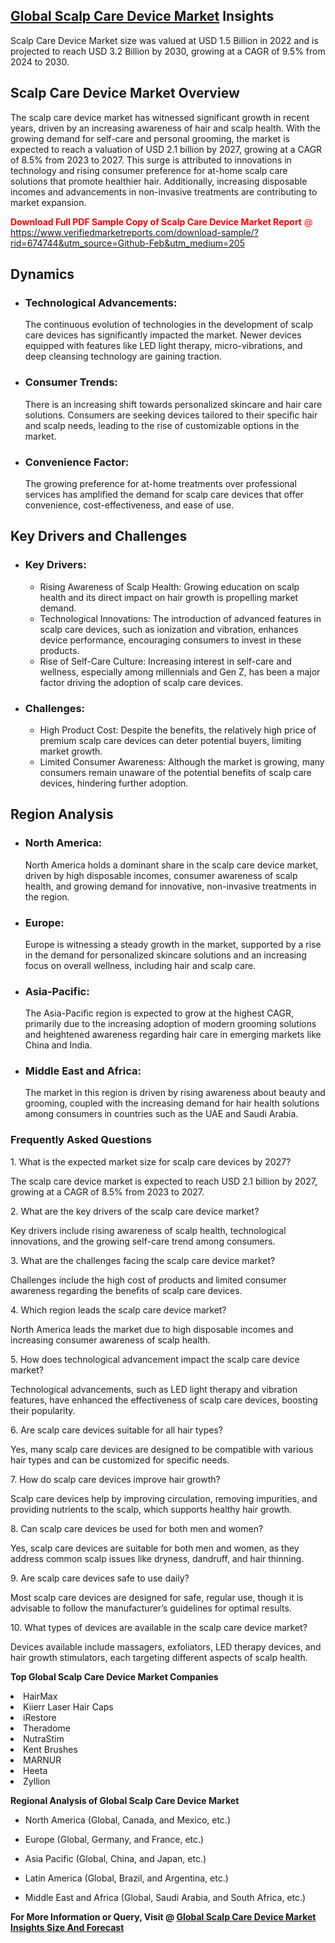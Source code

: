 <h2><a href="https://www.verifiedmarketreports.com/download-sample/?rid=674744&amp;utm_source=Github&amp;utm_medium=205" target="_blank">Global Scalp Care Device Market</a> Insights</h2><p>Scalp Care Device Market size was valued at USD 1.5 Billion in 2022 and is projected to reach USD 3.2 Billion by 2030, growing at a CAGR of 9.5% from 2024 to 2030.</p><p><h2>Scalp Care Device Market Overview</h2> <p>The scalp care device market has witnessed significant growth in recent years, driven by an increasing awareness of hair and scalp health. With the growing demand for self-care and personal grooming, the market is expected to reach a valuation of USD 2.1 billion by 2027, growing at a CAGR of 8.5% from 2023 to 2027. This surge is attributed to innovations in technology and rising consumer preference for at-home scalp care solutions that promote healthier hair. Additionally, increasing disposable incomes and advancements in non-invasive treatments are contributing to market expansion.</p> <p><p><span class=""><span style="color: #ff0000;"><strong>Download Full PDF Sample Copy of Scalp Care Device Market Report</strong> @ </span><a href="https://www.verifiedmarketreports.com/download-sample/?rid=674744&amp;utm_source=Github-Feb&amp;utm_medium=205" target="_blank">https://www.verifiedmarketreports.com/download-sample/?rid=674744&amp;utm_source=Github-Feb&amp;utm_medium=205</a></span></p></p> <h2>Dynamics</h2> <ul> <li><h3>Technological Advancements:</h3> The continuous evolution of technologies in the development of scalp care devices has significantly impacted the market. Newer devices equipped with features like LED light therapy, micro-vibrations, and deep cleansing technology are gaining traction.</li> <li><h3>Consumer Trends:</h3> There is an increasing shift towards personalized skincare and hair care solutions. Consumers are seeking devices tailored to their specific hair and scalp needs, leading to the rise of customizable options in the market.</li> <li><h3>Convenience Factor:</h3> The growing preference for at-home treatments over professional services has amplified the demand for scalp care devices that offer convenience, cost-effectiveness, and ease of use.</li> </ul> <h2>Key Drivers and Challenges</h2> <ul> <li><h3>Key Drivers:</h3> <ul> <li>Rising Awareness of Scalp Health: Growing education on scalp health and its direct impact on hair growth is propelling market demand.</li> <li>Technological Innovations: The introduction of advanced features in scalp care devices, such as ionization and vibration, enhances device performance, encouraging consumers to invest in these products.</li> <li>Rise of Self-Care Culture: Increasing interest in self-care and wellness, especially among millennials and Gen Z, has been a major factor driving the adoption of scalp care devices.</li> </ul> </li> <li><h3>Challenges:</h3> <ul> <li>High Product Cost: Despite the benefits, the relatively high price of premium scalp care devices can deter potential buyers, limiting market growth.</li> <li>Limited Consumer Awareness: Although the market is growing, many consumers remain unaware of the potential benefits of scalp care devices, hindering further adoption.</li> </ul> </li> </ul> <h2>Region Analysis</h2> <ul> <li><h3>North America:</h3> North America holds a dominant share in the scalp care device market, driven by high disposable incomes, consumer awareness of scalp health, and growing demand for innovative, non-invasive treatments in the region.</li> <li><h3>Europe:</h3> Europe is witnessing a steady growth in the market, supported by a rise in the demand for personalized skincare solutions and an increasing focus on overall wellness, including hair and scalp care.</li> <li><h3>Asia-Pacific:</h3> The Asia-Pacific region is expected to grow at the highest CAGR, primarily due to the increasing adoption of modern grooming solutions and heightened awareness regarding hair care in emerging markets like China and India.</li> <li><h3>Middle East and Africa:</h3> The market in this region is driven by rising awareness about beauty and grooming, coupled with the increasing demand for hair health solutions among consumers in countries such as the UAE and Saudi Arabia.</li> </ul> <h3>Frequently Asked Questions</h3> <p>1. What is the expected market size for scalp care devices by 2027?</p> <p>The scalp care device market is expected to reach USD 2.1 billion by 2027, growing at a CAGR of 8.5% from 2023 to 2027.</p> <p>2. What are the key drivers of the scalp care device market?</p> <p>Key drivers include rising awareness of scalp health, technological innovations, and the growing self-care trend among consumers.</p> <p>3. What are the challenges facing the scalp care device market?</p> <p>Challenges include the high cost of products and limited consumer awareness regarding the benefits of scalp care devices.</p> <p>4. Which region leads the scalp care device market?</p> <p>North America leads the market due to high disposable incomes and increasing consumer awareness of scalp health.</p> <p>5. How does technological advancement impact the scalp care device market?</p> <p>Technological advancements, such as LED light therapy and vibration features, have enhanced the effectiveness of scalp care devices, boosting their popularity.</p> <p>6. Are scalp care devices suitable for all hair types?</p> <p>Yes, many scalp care devices are designed to be compatible with various hair types and can be customized for specific needs.</p> <p>7. How do scalp care devices improve hair growth?</p> <p>Scalp care devices help by improving circulation, removing impurities, and providing nutrients to the scalp, which supports healthy hair growth.</p> <p>8. Can scalp care devices be used for both men and women?</p> <p>Yes, scalp care devices are suitable for both men and women, as they address common scalp issues like dryness, dandruff, and hair thinning.</p> <p>9. Are scalp care devices safe to use daily?</p> <p>Most scalp care devices are designed for safe, regular use, though it is advisable to follow the manufacturer’s guidelines for optimal results.</p> <p>10. What types of devices are available in the scalp care device market?</p> <p>Devices available include massagers, exfoliators, LED therapy devices, and hair growth stimulators, each targeting different aspects of scalp health.</p> </p><p><strong>Top Global Scalp Care Device Market Companies</strong></p><div data-test-id=""><p><li>HairMax</li><li> Kiierr Laser Hair Caps</li><li> iRestore</li><li> Theradome</li><li> NutraStim</li><li> Kent Brushes</li><li> MARNUR</li><li> Heeta</li><li> Zyllion</li></p><div><strong>Regional Analysis of&nbsp;Global Scalp Care Device Market</strong></div><ul><li dir="ltr"><p dir="ltr">North America&nbsp;(Global, Canada, and Mexico, etc.)</p></li><li dir="ltr"><p dir="ltr">Europe (Global, Germany, and France, etc.)</p></li><li dir="ltr"><p dir="ltr">Asia Pacific&nbsp;(Global, China, and Japan, etc.)</p></li><li dir="ltr"><p dir="ltr">Latin America&nbsp;(Global, Brazil, and Argentina, etc.)</p></li><li dir="ltr">Middle East and Africa&nbsp;(Global, Saudi Arabia, and South Africa, etc.)</li></ul><p><strong>For More Information or Query, Visit @&nbsp;</strong><strong><a href="https://www.verifiedmarketreports.com/product/scalp-care-device-market/?utm_source=Github&amp;utm_medium=205" target="_blank">Global Scalp Care Device Market Insights Size And Forecast</a></strong></p></div>
